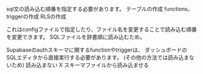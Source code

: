 sql文の読み込む順番を指定する必要があります。
テーブルの作成
functions、triggerの作成
RLSの作成

これはconfigファイルで指定したり、ファイル名を変更することで読み込む順番を変更できます。
SQLファイルを辞書順に読み込むため。

Supabaseのauthスキーマに関するfunctionやtriggerは、
ダッシュボードのSQLエディタから直接実行する必要があります。
(その他の方法では読み込まないため)
読み込まない
X スキーマファイルから読み込ませる

